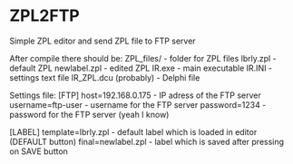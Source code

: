# ZPL2FTP
Simple ZPL editor and send ZPL file to FTP server

After compile there should be:
ZPL_files/          - folder for ZPL files
    lbrly.zpl       - default ZPL
    newlabel.zpl    - edited ZPL
IR.exe                  - main executable
IR.INI                  - settings text file
IR_ZPL.dcu (probably)   - Delphi file

Settings file:
[FTP]
host=192.168.0.175  - IP adress of the FTP server
username=ftp-user   - username for the FTP server
password=1234       - password for the FTP server (yeah I know)

[LABEL]
template=lbrly.zpl  - default label which is loaded in editor (DEFAULT button)
final=newlabel.zpl  - label which is saved after pressing on SAVE button
